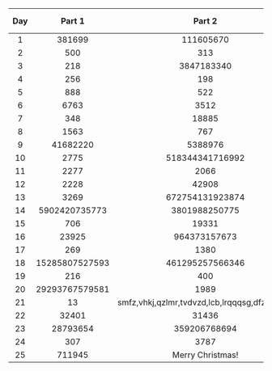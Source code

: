 | Day | Part 1 | Part 2 | Avg Runtime | Runs | Total Runtime |
| :---: | :---: | :---: | :---: | :---: | :---: |
| 1 | 381699 | 111605670 | 0.058923ms | 1000 | 58.923ms |
| 2 | 500 | 313 | 0.34169ms | 200 | 68.338ms |
| 3 | 218 | 3847183340 | 0.026307ms | 1000 | 26.307ms |
| 4 | 256 | 198 | 1.31666ms | 100 | 131.666ms |
| 5 | 888 | 522 | 0.373745ms | 200 | 74.749ms |
| 6 | 6763 | 3512 | 0.71099ms | 100 | 71.099ms |
| 7 | 348 | 18885 | 60.5504ms | 5 | 302.752ms |
| 8 | 1563 | 767 | 11.9607ms | 10 | 119.607ms |
| 9 | 41682220 | 5388976 | 85.132ms | 5 | 425.66ms |
| 10 | 2775 | 518344341716992 | 0.033361ms | 1000 | 33.361ms |
| 11 | 2277 | 2066 | 468.405ms | 5 | 2342.025ms |
| 12 | 2228 | 42908 | 0.096482ms | 500 | 48.241ms |
| 13 | 3269 | 672754131923874 | 0.02946ms | 1000 | 29.46ms |
| 14 | 5902420735773 | 3801988250775 | 367.8326ms | 10 | 3678.326ms |
| 15 | 706 | 19331 | 5390.138ms | 1 | 5390.138ms |
| 16 | 23925 | 964373157673 | 44.128ms | 5 | 220.64ms |
| 17 | 269 | 1380 | 2486.6835ms | 2 | 4973.367ms |
| 18 | 15285807527593 | 461295257566346 | 4.83151ms | 100 | 483.151ms |
| 19 | 216 | 400 | 22.0436ms | 10 | 220.436ms |
| 20 | 29293767579581 | 1989 | 40.8292ms | 5 | 204.146ms |
| 21 | 13 | smfz,vhkj,qzlmr,tvdvzd,lcb,lrqqqsg,dfzqlk,shp | 1.13112ms | 100 | 113.112ms |
| 22 | 32401 | 31436 | 1021.945ms | 2 | 2043.89ms |
| 23 | 28793654 | 359206768694 | 1082.3505ms | 2 | 2164.701ms |
| 24 | 307 | 3787 | 734.461ms | 2 | 1468.922ms |
| 25 | 711945 | Merry Christmas! | 35.1781ms | 10 | 351.781ms |